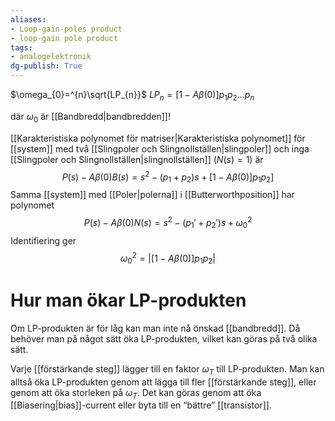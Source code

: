 ```yaml
---
aliases: 
- Loop-gain-poles product
- loop-gain pole product
tags: 
- analogelektronik
dg-publish: True
---
```

$\omega_{0}=^{n}\sqrt{LP_{n}}$ 
$LP_{n}=[1-A \beta(0)]p_{1}p_{2}...p_{n}$

där $\omega_{0}$ är [[Bandbredd|bandbredden]]!

[[Karakteristiska polynomet för matriser|Karakteristiska polynomet]] för [[system]] med två [[Slingpoler och Slingnollställen|slingpoler]] och inga [[Slingpoler och Slingnollställen|slingnollställen]] $(N(s)=1)$ är
$$P(s)-A \beta(0)B(s) =s^{2}-(p_{1}+p_{2})s+[1-A \beta(0)]p_{1}p_{2}]$$
Samma [[system]] med [[Poler|polerna]] i [[Butterworthposition]] har polynomet
$$P(s)-A \beta(0)N(s)=s^{2}-(p_{1}'+p_{2}')s+\omega_{0}^{2}$$
Identifiering ger 
$$\omega_{0}^{2}=\left|[1-A \beta(0)]p_{1}p_{2}\right|$$

# Hur man ökar LP-produkten
Om LP-produkten är för låg kan man inte nå önskad [[bandbredd]]. Då behöver man på något sätt öka LP-produkten, vilket kan göras på två olika sätt.

Varje [[förstärkande steg]] lägger till en faktor $\omega_{T}$ till LP-produkten. Man kan alltså öka LP-produkten genom att lägga till fler [[förstärkande steg]], eller genom att öka storleken på $\omega_{T}$. Det kan göras genom att öka [[Biasering|bias]]-current eller byta till en “bättre” [[transistor]].